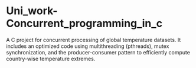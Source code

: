 # Uni_work-Concurrent_programming_in_c
A C project for concurrent processing of global temperature datasets. It includes an optimized code using multithreading (pthreads), mutex synchronization, and the producer-consumer pattern to efficiently compute country-wise temperature extremes.
